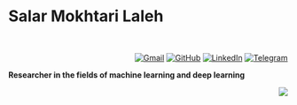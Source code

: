 # Salar Mokhtari Laleh
<br />

<p align="right">
	<a href="salarmokhtari0@gmail.com"><img src="https://img.shields.io/badge/Gmail-D14836?style=for-the-badge&logo=gmail&logoColor=white" alt="Gmail"></a>
	<a href="https://github.com/salarMokhtariL"><img src="https://img.shields.io/badge/GitHub-100000?style=for-the-badge&logo=github&logoColor=white" alt="GitHub"></a>
	<a href="https://www.linkedin.com/in/salar-mokhtari-laleh-22508b91/"><img src="https://img.shields.io/badge/LinkedIn-0077B5?style=for-the-badge&logo=linkedin&logoColor=white" alt="LinkedIn"></a>
	<a href="https://t.me/Salarmokhtaril"><img src="https://img.shields.io/badge/Telegram-2CA5E0?style=for-the-badge&logo=telegram&logoColor=white" alt="Telegram"></a>
</p>



**Researcher in the fields of machine learning and deep learning**

<spam align="right">

![](http://github-profile-summary-cards.vercel.app/api/cards/stats?username=salarMokhtariL&theme=moonlight)
</spam>
